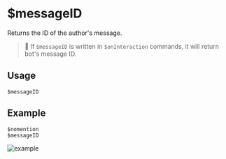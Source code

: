 # $messageID
Returns the ID of the author's message.

> 📝 If `$messageID` is written in `$onInteraction` commands, it will return bot's message ID.
## Usage
```
$messageID
```

## Example
```
$nomention
$messageID
```

![example](https://user-images.githubusercontent.com/69215413/126917461-39754ee4-37dd-4a3e-9d72-258b514a8c7d.png)
